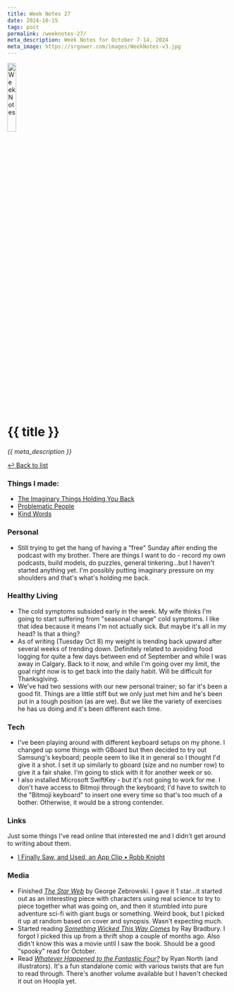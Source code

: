 ```yaml
---
title: Week Notes 27
date: 2024-10-15
tags: post
permalink: /weeknotes-27/
meta_description: Week Notes for October 7-14, 2024
meta_image: https://srgower.com/images/WeekNotes-v3.jpg
---
```


<img src="/images/WeekNotes-v3.jpg" width="20%" height="20%" alt="Week Notes" />

# {{ title }}

*{{ meta_description }}*

[↩ Back to list](/weeknotes/)

### Things I made:

- [The Imaginary Things Holding You Back](https://lwgrs.bearblog.dev/imaginary-things/) 
- [Problematic People](https://lwgrs.bearblog.dev/problematic-people/) 
- [Kind Words](https://lwgrs.bearblog.dev/kind-words/) 

### Personal

- Still trying to get the hang of having a "free" Sunday after ending the podcast with my brother. There are things I want to do - record my own podcasts, build models, do puzzles, general tinkering...but I haven't started anything yet. I'm possibly putting imaginary pressure on my shoulders and that's what's holding me back.

### Healthy Living

- The cold symptoms subsided early in the week. My wife thinks I'm going to start suffering from "seasonal change" cold symptoms. I like that idea because it means I'm not actually sick. But maybe it's all in my head? Is that a thing? 
- As of writing (Tuesday Oct 8) my weight is trending back upward after several weeks of trending down. Definitely related to avoiding food logging for quite a few days between end of September and while I was away in Calgary. Back to it now, and while I'm going over my limit, the goal right now is to get back into the daily habit. Will be difficult for Thanksgiving. 
- We've had two sessions with our new personal trainer; so far it's been a good fit. Things are a little stiff but we only just met him and he's been put in a tough position (as are we). But we like the variety of exercises he has us doing and it's been different each time. 

### Tech 

- I've been playing around with different keyboard setups on my phone. I changed up some things with GBoard but then decided to try out Samsung's keyboard; people seem to like it in general so I thought I'd give it a shot. I set it up similarly to gboard (size and no number row) to give it a fair shake. I'm going to stick with it for another week or so. 
- I also installed Microsoft SwiftKey - but it's not going to work for me. I don't have access to Bitmoji through the keyboard; I'd have to switch to the "Bitmoji keyboard" to insert one every time so that's too much of a bother. Otherwise, it would be a strong contender. 

### Links 

Just some things I've read online that interested me and I didn't get around to writing about them.

- [I Finally Saw, and Used, an App Clip • Robb Knight](https://rknight.me/blog/i-finally-saw-and-used-an-app-clip/) 

### Media

- Finished *[The Star Web](https://app.thestorygraph.com/books/93d3b35b-2e0d-46ea-978f-1083ba898be4)* by George Zebrowski. I gave it 1 star...it started out as an interesting piece with characters using real science to try to piece together what was going on, and then it stumbled into pure adventure sci-fi with giant bugs or something. Weird book, but I picked it up at random based on cover and synopsis. Wasn't expecting much. 
- Started reading *[Something Wicked This Way Comes](https://app.thestorygraph.com/books/c8041768-08e1-4855-9065-1105ae45c444)* by Ray Bradbury. I forgot I picked this up from a thrift shop a couple of months ago. Also didn't know this was a movie until I saw the book. Should be a good "spooky" read for October. 
- Read *[Whatever Happened to the Fantastic Four?](https://app.thestorygraph.com/books/977e7ed0-9fd6-41ac-8f1d-708b15b8f541)* by Ryan North (and illustrators). It's a fun standalone comic with various twists that are fun to read through. There's another volume available but I haven't checked it out on Hoopla yet. 

